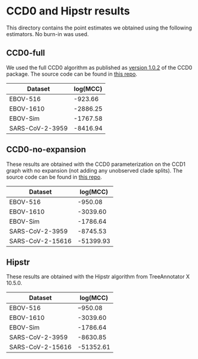 # CCD0 and Hipstr results

This directory contains the point estimates we obtained using the following estimators. No burn-in was used.

## CCD0-full

We used the full CCD0 algorithm as published as [version 1.0.2](https://github.com/CompEvol/CCD/releases/tag/v1.0.2) of the CCD0 package. The source code can be found in [this repo](https://github.com/CompEvol/CCD/blob/results/src/ccd/model/CCD0.java).

| Dataset         | log(MCC) |
| --------------- | -------- |
| EBOV-516        | -923.66  |
| EBOV-1610       | -2886.25 |
| EBOV-Sim        | -1767.58 |
| SARS-CoV-2-3959 | -8416.94 |

## CCD0-no-expansion

These results are obtained with the CCD0 parameterization on the CCD1 graph with no expansion (not adding any unobserved clade splits). The source code can be found in [this repo](https://github.com/CompEvol/CCD/blob/results/src/ccd/model/CCD0.java).

| Dataset          | log(MCC)  |
| ---------------- | --------- |
| EBOV-516         | -950.08   |
| EBOV-1610        | -3039.60  |
| EBOV-Sim         | -1786.64  |
| SARS-CoV-2-3959  | -8745.53  |
| SARS-CoV-2-15616 | -51399.93 |

## Hipstr

These results are obtained with the Hipstr algorithm from TreeAnnotator X 10.5.0.

| Dataset          | log(MCC)  |
| ---------------- | --------- |
| EBOV-516         | −950.08   |
| EBOV-1610        | -3039.60  |
| EBOV-Sim         | -1786.64  |
| SARS-CoV-2-3959  | -8630.85  |
| SARS-CoV-2-15616 | -51352.61 |
